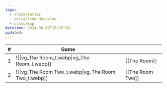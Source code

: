 ```yaml
---
tags:
  - class/series
  - serialised-dataview
  - class/map
datetime: 2024-08-09T16:25:10
updated: 
---
```

<!-- QueryToSerialize: table without id sequence as "#", embed(link(thumbnail)) as Game, file.link as ""  from #class/video-game where series = [[]] sort sequence -->
<!-- SerializedQuery: table without id sequence as "#", embed(link(thumbnail)) as Game, file.link as ""  from #class/video-game where series = [[]] sort sequence -->

| # | Game                                                                     |                                                |
| - | ------------------------------------------------------------------------ | ---------------------------------------------- |
| 1 | ![[vg_The Room_t.webp\|vg_The Room_t.webp]]         | [[The Room]]         |
| 2 | ![[vg_The Room Two_t.webp\|vg_The Room Two_t.webp]] | [[The Room Two]] |
<!-- SerializedQuery END -->
